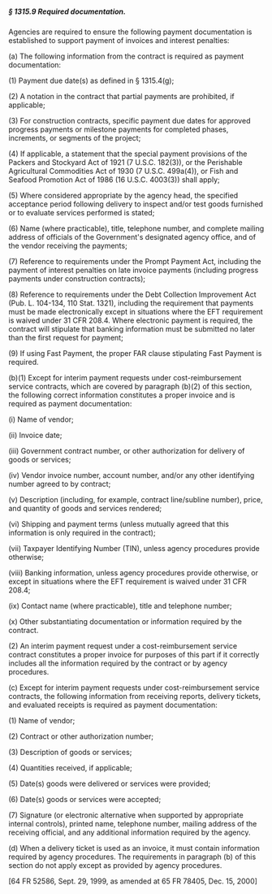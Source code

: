 ##### § 1315.9 Required documentation. #####

Agencies are required to ensure the following payment documentation is established to support payment of invoices and interest penalties:

(a) The following information from the contract is required as payment documentation:

(1) Payment due date(s) as defined in § 1315.4(g);

(2) A notation in the contract that partial payments are prohibited, if applicable;

(3) For construction contracts, specific payment due dates for approved progress payments or milestone payments for completed phases, increments, or segments of the project;

(4) If applicable, a statement that the special payment provisions of the Packers and Stockyard Act of 1921 (7 U.S.C. 182(3)), or the Perishable Agricultural Commodities Act of 1930 (7 U.S.C. 499a(4)), or Fish and Seafood Promotion Act of 1986 (16 U.S.C. 4003(3)) shall apply;

(5) Where considered appropriate by the agency head, the specified acceptance period following delivery to inspect and/or test goods furnished or to evaluate services performed is stated;

(6) Name (where practicable), title, telephone number, and complete mailing address of officials of the Government's designated agency office, and of the vendor receiving the payments;

(7) Reference to requirements under the Prompt Payment Act, including the payment of interest penalties on late invoice payments (including progress payments under construction contracts);

(8) Reference to requirements under the Debt Collection Improvement Act (Pub. L. 104-134, 110 Stat. 1321), including the requirement that payments must be made electronically except in situations where the EFT requirement is waived under 31 CFR 208.4. Where electronic payment is required, the contract will stipulate that banking information must be submitted no later than the first request for payment;

(9) If using Fast Payment, the proper FAR clause stipulating Fast Payment is required.

(b)(1) Except for interim payment requests under cost-reimbursement service contracts, which are covered by paragraph (b)(2) of this section, the following correct information constitutes a proper invoice and is required as payment documentation:

(i) Name of vendor;

(ii) Invoice date;

(iii) Government contract number, or other authorization for delivery of goods or services;

(iv) Vendor invoice number, account number, and/or any other identifying number agreed to by contract;

(v) Description (including, for example, contract line/subline number), price, and quantity of goods and services rendered;

(vi) Shipping and payment terms (unless mutually agreed that this information is only required in the contract);

(vii) Taxpayer Identifying Number (TIN), unless agency procedures provide otherwise;

(viii) Banking information, unless agency procedures provide otherwise, or except in situations where the EFT requirement is waived under 31 CFR 208.4;

(ix) Contact name (where practicable), title and telephone number;

(x) Other substantiating documentation or information required by the contract.

(2) An interim payment request under a cost-reimbursement service contract constitutes a proper invoice for purposes of this part if it correctly includes all the information required by the contract or by agency procedures.

(c) Except for interim payment requests under cost-reimbursement service contracts, the following information from receiving reports, delivery tickets, and evaluated receipts is required as payment documentation:

(1) Name of vendor;

(2) Contract or other authorization number;

(3) Description of goods or services;

(4) Quantities received, if applicable;

(5) Date(s) goods were delivered or services were provided;

(6) Date(s) goods or services were accepted;

(7) Signature (or electronic alternative when supported by appropriate internal controls), printed name, telephone number, mailing address of the receiving official, and any additional information required by the agency.

(d) When a delivery ticket is used as an invoice, it must contain information required by agency procedures. The requirements in paragraph (b) of this section do not apply except as provided by agency procedures.

[64 FR 52586, Sept. 29, 1999, as amended at 65 FR 78405, Dec. 15, 2000]
